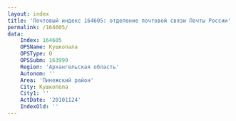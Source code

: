 ```yaml
---
layout: index
title: 'Почтовый индекс 164605: отделение почтовой связи Почты России'
permalink: /164605/
data:
    Index: 164605
    OPSName: Кушкопала
    OPSType: О
    OPSSubm: 163999
    Region: 'Архангельская область'
    Autonom: ''
    Area: 'Пинежский район'
    City: Кушкопола
    City1: ''
    ActDate: '20101124'
    IndexOld: ''
---
```

